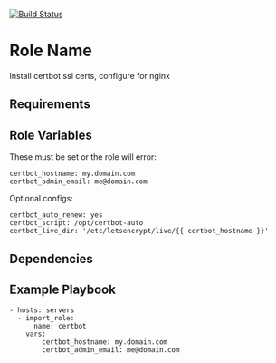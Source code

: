 [![Build Status](https://travis-ci.org/slated/ansible-certbot-role.svg?branch=master)](https://travis-ci.org/slated/ansible-certbot-role)

Role Name
=========

Install certbot ssl certs, configure for nginx

Requirements
------------

Role Variables
--------------

These must be set or the role will error:

    certbot_hostname: my.domain.com
    certbot_admin_email: me@domain.com

Optional configs:

    certbot_auto_renew: yes
    certbot_script: /opt/certbot-auto
    certbot_live_dir: '/etc/letsencrypt/live/{{ certbot_hostname }}'
  
Dependencies
------------

Example Playbook
----------------

    - hosts: servers
      - import_role:
          name: certbot
        vars:
            certbot_hostname: my.domain.com
            certbot_admin_email: me@domain.com
